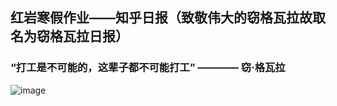 ## 红岩寒假作业——知乎日报（致敬伟大的窃格瓦拉故取名为窃格瓦拉日报）
### “打工是不可能的，这辈子都不可能打工” ———— 窃·格瓦拉
![image](https://github.com/zangjunhao/zhihuribao/blob/master/sss.gif)
